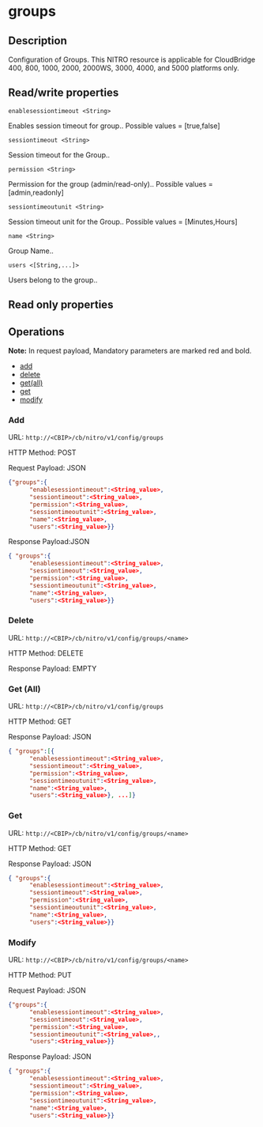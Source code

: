 # groups

## Description

Configuration of Groups. This NITRO resource is applicable for CloudBridge 400, 800, 1000, 2000, 2000WS, 3000, 4000, and 5000 platforms only.

## Read/write properties

`enablesessiontimeout <String>`

Enables session timeout for group..
Possible values = [true,false]

`sessiontimeout <String>`

Session timeout for the Group..

`permission <String>`

Permission for the group (admin/read-only)..
Possible values = [admin,readonly]

`sessiontimeoutunit <String>`

Session timeout unit for the Group..
Possible values = [Minutes,Hours]

`name <String>`

Group Name..

`users <[String,...]>`

Users belong to the group..

## Read only properties

## Operations

**Note:** In request payload, Mandatory parameters are marked red and bold.

* [add](#add)
* [delete](#delete)
* [get(all)](#getall)
* [get](#get)
* [modify](#modify)

### <a name="add">Add</a>

URL: `http://<CBIP>/cb/nitro/v1/config/groups`

HTTP Method: POST

Request Payload: JSON

```json
{"groups":{
      "enablesessiontimeout":<String_value>,
      "sessiontimeout":<String_value>,
      "permission":<String_value>,
      "sessiontimeoutunit":<String_value>,
      "name":<String_value>,
      "users":<String_value>}}
```

Response Payload:JSON

```json
{ "groups":{
      "enablesessiontimeout":<String_value>,
      "sessiontimeout":<String_value>,
      "permission":<String_value>,
      "sessiontimeoutunit":<String_value>,
      "name":<String_value>,
      "users":<String_value>}}
```

### <a name="delete">Delete</a>

URL: `http://<CBIP>/cb/nitro/v1/config/groups/<name>`

HTTP Method: DELETE

Response Payload: EMPTY

### <a name="getall">Get (All)</a>

URL: `http://<CBIP>/cb/nitro/v1/config/groups`

HTTP Method: GET

Response Payload: JSON

```json
{ "groups":[{
      "enablesessiontimeout":<String_value>,
      "sessiontimeout":<String_value>,
      "permission":<String_value>,
      "sessiontimeoutunit":<String_value>,
      "name":<String_value>,
      "users":<String_value>}, ...]}
```

### <a name="get">Get</a>

URL: `http://<CBIP>/cb/nitro/v1/config/groups/<name>`

HTTP Method: GET

Response Payload: JSON

```json
{ "groups":{
      "enablesessiontimeout":<String_value>,
      "sessiontimeout":<String_value>,
      "permission":<String_value>,
      "sessiontimeoutunit":<String_value>,
      "name":<String_value>,
      "users":<String_value>}}
```

### <a name="modify">Modify</a>

URL: `http://<CBIP>/cb/nitro/v1/config/groups/<name>`

HTTP Method: PUT

Request Payload: JSON

```json
{"groups":{
      "enablesessiontimeout":<String_value>,
      "sessiontimeout":<String_value>,
      "permission":<String_value>,
      "sessiontimeoutunit":<String_value>,,
      "users":<String_value>}}
```

Response Payload: JSON

```json
{ "groups":{
      "enablesessiontimeout":<String_value>,
      "sessiontimeout":<String_value>,
      "permission":<String_value>,
      "sessiontimeoutunit":<String_value>,
      "name":<String_value>,
      "users":<String_value>}}
```
